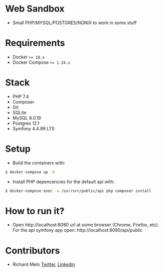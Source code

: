 Web Sandbox
===========
* Small PHP/MYSQL/POSTGRES/NGNIX to work in some stuff

Requirements
============

- Docker `>= 18.x`
- Docker Compose `>= 1.24.x`

Stack
=====

- PHP 7.4
- Composer
- Git
- SQLite
- MySQL 8.0.19
- Postgres 12.1
- Symfony 4.4.99 LTS

Setup
=====
- Build the containers with:

```sh
$ docker-compose up -d
```

- Install PHP depencencies for the default api with:

```sh
$ docker-compose exec -w /usr/src/public/api php composer install
```

How to run it?
==============
- Open http://localhost:8080 url at some browser (Chrome, Firefox, etc). For the api symfony app open: http://localhost:8080/api/public

Contributors
============

- Richard Melo [Twitter](https://twitter.com/allucardster), [Linkedin](https://www.linkedin.com/in/richardmelo)
